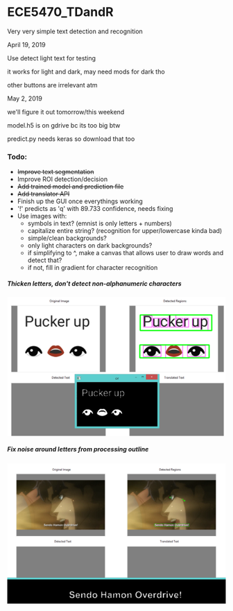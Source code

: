 # ECE5470_TDandR
Very very simple text detection and recognition 

April 19, 2019

Use detect light text for testing

it works for light and dark, may need mods for dark tho

other buttons are irrelevant atm

May 2, 2019

we'll figure it out tomorrow/this weekend

model.h5 is on gdrive bc its too big btw

predict.py needs keras so download that too 

### Todo:
- ~~Improve text segmentation~~
- Improve ROI detection/decision
- ~~Add trained model and prediction file~~
- ~~Add translator API~~
- Finish up the GUI once everythings working
- '!' predicts as 'q' with 89.733 confidence, needs fixing
- Use images with:
  - symbols in text? (emnist is only letters + numbers)
  - capitalize entire string? (recognition for upper/lowercase kinda bad)
  - simple/clean backgrounds?
  - only light characters on dark backgrounds?
  - if simplifying to ^, make a canvas that allows user to draw words and detect that?
  - if not, fill in gradient for character recognition

##### Thicken letters, don't detect non-alphanumeric characters

![dark foreground](https://github.com/iruminii/ECE5470_TDandR/blob/master/images/lightbg_darkfg.PNG)


##### Fix noise around letters from processing outline

![light foreground](https://github.com/iruminii/ECE5470_TDandR/blob/master/images/darkbg_lightfg.PNG)
